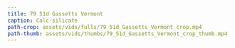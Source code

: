 ```yaml
---
title: 79 51d Gassetts Vermont
caption: Calc-silicate
path-crop: assets/vids/fulls/79_51d_Gassetts_Vermont_crop.mp4
path-thumb: assets/vids/thumbs/79_51d_Gassetts_Vermont_crop_thumb.mp4
---
```


